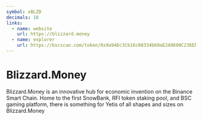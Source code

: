 ```yaml
---
symbol: xBLZD
decimals: 18
links:
  - name: website
    url: https://blizzard.money
  - name: explorer
    url: https://bscscan.com/token/0x9a946c3Cb16c08334b69aE249690C236Ebd5583E
---
```


# Blizzard.Money

Blizzard.Money is an innovative hub for economic invention on the Binance Smart Chain. Home to the first SnowBank, RFI token staking pool, and BSC gaming platform, there is something for Yetis of all shapes and sizes on Blizzard.Money
